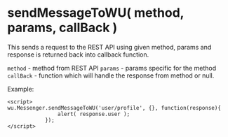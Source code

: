 sendMessageToWU( method, params, callBack )
==
This sends a request to the REST API using given method, params and response is returned back into callback function.

`method` - method from REST API
`params` - params specific for the method
`callBack` - function which will handle the response from method or null.

Example:

```
<script>
wu.Messenger.sendMessageToWU('user/profile', {}, function(response){
                alert( response.user );
            });
</script>
```